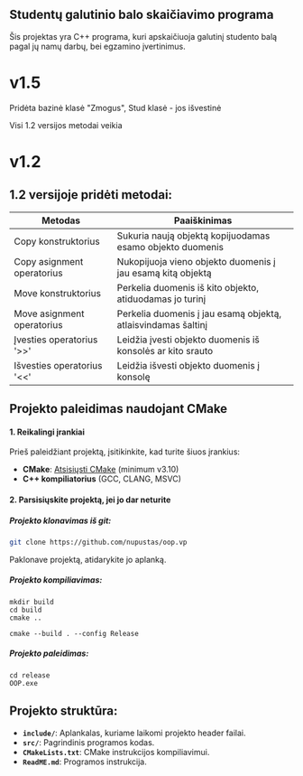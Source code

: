 ## Studentų galutinio balo skaičiavimo programa

Šis projektas yra C++ programa, kuri apskaičiuoja galutinį studento balą pagal jų namų darbų, bei egzamino įvertinimus.

# v1.5
Pridėta bazinė klasė "Zmogus", Stud klasė - jos išvestinė

Visi 1.2 versijos metodai veikia


# v1.2
## 1.2 versijoje pridėti metodai:
| Metodas                       | Paaiškinimas                                                    |      
|-------------------            |--------------                                                   |
| Copy konstruktorius           | Sukuria naują objektą kopijuodamas esamo objekto duomenis       | 
| Copy asignment operatorius    | Nukopijuoja vieno objekto duomenis į jau esamą kitą objektą     |
| Move konstruktorius           | Perkelia duomenis iš kito objekto, atiduodamas jo turinį        | 
| Move asignment operatorius    | Perkelia duomenis į jau esamą objektą, atlaisvindamas šaltinį   |
| Įvesties operatorius '>>'     | Leidžia įvesti objekto duomenis iš konsolės ar kito srauto      |
| Išvesties operatorius '<<'    | Leidžia išvesti objekto duomenis į konsolę                      |



## Projekto paleidimas naudojant CMake

#### 1. Reikalingi įrankiai
Prieš paleidžiant projektą, įsitikinkite, kad turite šiuos įrankius:

- **CMake**: [Atsisiųsti CMake](https://cmake.org/download/) (minimum v3.10)
- **C++ kompiliatorius** (GCC, CLANG, MSVC)

#### 2. Parsisiųskite projektą, jei jo dar neturite
##### Projekto klonavimas iš git:
```bash
git clone https://github.com/nupustas/oop.vp
```
Paklonave projektą, atidarykite jo aplanką.

##### Projekto kompiliavimas:
```
mkdir build
cd build
cmake ..
```
```
cmake --build . --config Release
```
##### Projekto paleidimas:
```
cd release
OOP.exe
```
## Projekto struktūra:

- **`include/`**: Aplankalas, kuriame laikomi projekto header failai.
- **`src/`**: Pagrindinis programos kodas.
- **`CMakeLists.txt`**: CMake instrukcijos kompiliavimui.
- **`ReadME.md`**: Programos instrukcija.


